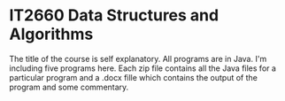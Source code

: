 # IT2660 Data Structures and Algorithms

The title of the course is self explanatory.  All programs are in Java. I'm including five programs here.  Each zip file contains all the Java files for a particular program and a .docx fille which contains the output of the program and some commentary.
